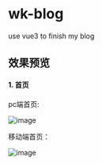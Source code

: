 # wk-blog
use vue3 to finish my blog

## 效果预览

#### 1. 首页
pc端首页:

![image](https://user-images.githubusercontent.com/62100025/147182609-f01e7596-c2a7-4a99-a808-dd2ec6d04e62.png)

移动端首页：

![image](https://user-images.githubusercontent.com/62100025/147182562-1f827afd-8920-49b1-a71a-3f59e3bb2e69.png)

